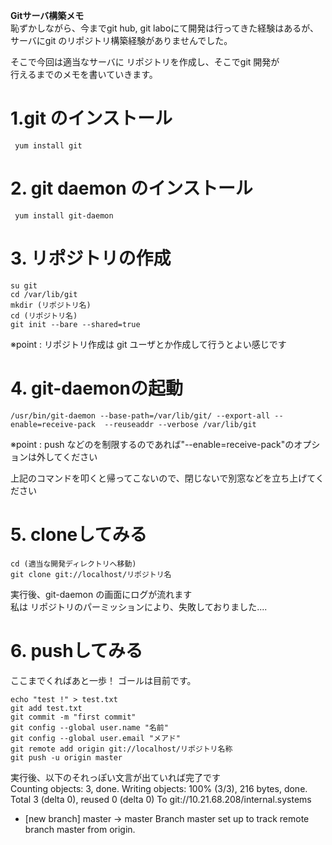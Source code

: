 **Gitサーバ構築メモ**  
恥ずかしながら、今までgit hub, git laboにて開発は行ってきた経験はあるが、  
サーバにgit のリポジトリ構築経験がありませんでした。  
  
そこで今回は適当なサーバに リポジトリを作成し、そこでgit 開発が  
行えるまでのメモを書いていきます。  
  
#  1.git のインストール  
     yum install git  
  
#  2. git daemon のインストール  
     yum install git-daemon  
  
#  3. リポジトリの作成  
    su git  
    cd /var/lib/git  
    mkdir (リポジトリ名)  
    cd (リポジトリ名)  
    git init --bare --shared=true  

※point : リポジトリ作成は git ユーザとか作成して行うとよい感じです  
  
#  4. git-daemonの起動  
    /usr/bin/git-daemon --base-path=/var/lib/git/ --export-all --enable=receive-pack  --reuseaddr --verbose /var/lib/git  
※point : push などのを制限するのであれば"--enable=receive-pack"のオプションは外してください  
  
上記のコマンドを叩くと帰ってこないので、閉じないで別窓などを立ち上げてください  
  
#  5. cloneしてみる  
    cd (適当な開発ディレクトリへ移動)  
    git clone git://localhost/リポジトリ名  
実行後、git-daemon の画面にログが流れます  
私は リポジトリのパーミッションにより、失敗しておりました....  
  

#  6. pushしてみる  
ここまでくればあと一歩！ ゴールは目前です。  

    echo "test !" > test.txt  
    git add test.txt  
    git commit -m "first commit"  
    git config --global user.name "名前"  
    git config --global user.email "メアド"  
    git remote add origin git://localhost/リポジトリ名称  
    git push -u origin master  
  
実行後、以下のそれっぽい文言が出ていれば完了です  
  Counting objects: 3, done.
  Writing objects: 100% (3/3), 216 bytes, done.
  Total 3 (delta 0), reused 0 (delta 0)
  To git://10.21.68.208/internal.systems
   * [new branch]      master -> master
  Branch master set up to track remote branch master from origin.
  
